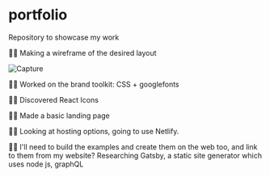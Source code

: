 # portfolio
Repository to showcase my work

🐱‍🚀  Making a wireframe of the desired layout


![Capture](https://user-images.githubusercontent.com/91314936/162562055-9f30b45c-b028-46b9-9e46-065d0f58a468.PNG)

🐱‍🚀  Worked on the brand toolkit: CSS + googlefonts

🐱‍🚀  Discovered React Icons

🐱‍🚀  Made a basic landing page

🐱‍🚀  Looking at hosting options, going to use Netlify. 

🐱‍🚀  I'll need to build the examples and create them on the web too, and link to them from my website? Researching Gatsby, a static site generator which uses node js, graphQL

